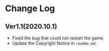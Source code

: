 # Change Log

## Ver1.1(2020.10.1)

- Fixed the bug that could not restart the game. 
- Update the Copyright Notice in `readme.md`. 
